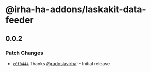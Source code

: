 # @irha-ha-addons/laskakit-data-feeder

## 0.0.2

### Patch Changes

- [`c0f8444`](https://github.com/radoslavirha/ha-addons/commit/c0f844433fad96dee50b16f96140904fcbbaaf73) Thanks [@radoslavirha](https://github.com/radoslavirha)! - Initial release
